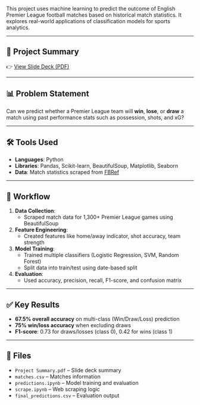 This project uses machine learning to predict the outcome of English Premier League football matches based on historical match statistics. It explores real-world applications of classification models for sports analytics.

---

## 📄 Project Summary

👉 [View Slide Deck (PDF)](./Project%20Summary.pdf)

---

## 📊 Problem Statement
Can we predict whether a Premier League team will **win**, **lose**, or **draw** a match using past performance stats such as possession, shots, and xG?

---

## 🛠️ Tools Used
- **Languages**: Python
- **Libraries**: Pandas, Scikit-learn, BeautifulSoup, Matplotlib, Seaborn
- **Data**: Match statistics scraped from [FBRef](https://fbref.com/)

---

## 🔁 Workflow
1. **Data Collection**:
   - Scraped match data for 1,300+ Premier League games using BeautifulSoup
2. **Feature Engineering**:
   - Created features like home/away indicator, shot accuracy, team strength
3. **Model Training**:
   - Trained multiple classifiers (Logistic Regression, SVM, Random Forest)
   - Split data into train/test using date-based split
4. **Evaluation**:
   - Used accuracy, precision, recall, F1-score, and confusion matrix

---

## ✅ Key Results
- **67.5% overall accuracy** on multi-class (Win/Draw/Loss) prediction
- **75% win/loss accuracy** when excluding draws
- **F1-score**: 0.73 for draws/losses (class 0), 0.42 for wins (class 1)

---

## 📁 Files
- `Project Summary.pdf` – Slide deck summary
- `matches.csv` – Matches information
- `predictions.ipynb` – Model training and evaluation
- `scrape.ipynb` – Web scraping logic
- `final_predictions.csv` – Evaluation output
